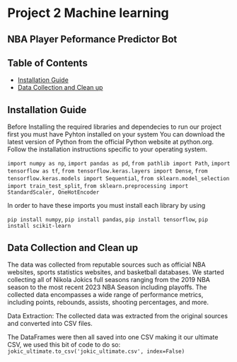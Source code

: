 # Project 2 Machine learning

## NBA Player Peformance Predictor Bot


## Table of Contents
* [Installation Guide](##installation-guide)
* [Data Collection and Clean up](##data-Collection-and-Clean-up)




## Installation Guide

Before Installing the required libraries and 
dependecies to run our project first you must have Pyhton installed on your system
You can download the latest version of Python from the official Python website at python.org. 
Follow the installation instructions specific to your operating system.

`import numpy as np`,
`import pandas as pd`,
`from pathlib import Path`,
`import tensorflow as tf`,
`from tensorflow.keras.layers import Dense`,
`from tensorflow.keras.models import Sequential`,
`from sklearn.model_selection import train_test_split`,
`from sklearn.preprocessing import StandardScaler, OneHotEncoder`

In order to have these imports you must install each library by using

`pip install numpy`,
`pip install pandas`,
`pip install tensorflow`,
`pip install scikit-learn`


## Data Collection and Clean up

The data was collected from reputable sources such as official NBA websites, sports statistics websites, and basketball databases.
We started collecting all of Nikola Jokics full seasons ranging from the 2019 NBA season to the most recent 2023 NBA Season including playoffs.
The collected data encompasses a wide range of performance metrics, including points, rebounds, assists, shooting percentages, and more.


Data Extraction: The collected data was extracted from the original sources and converted into CSV files.


The DataFrames were then all saved into one CSV making it our ultimate CSV, we used this bit of code to do so:
`jokic_ultimate.to_csv('jokic_ultimate.csv', index=False)`

